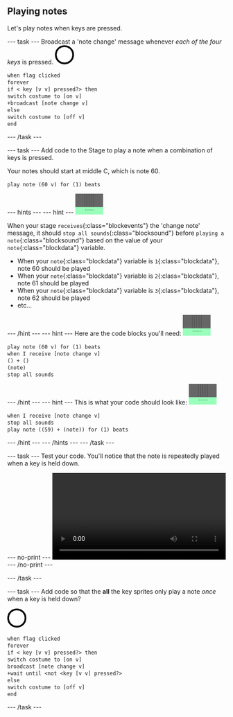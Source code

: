 ## Playing notes

Let's play notes when keys are pressed.

--- task ---
Broadcast a 'note change' message whenever *each of the four keys* is pressed.
![sprite 1](images/1.png)
```blocks
when flag clicked
forever
if < key [v v] pressed?> then
switch costume to [on v]
+broadcast [note change v]
else
switch costume to [off v]
end
```
--- /task ---

--- task ---
Add code to the Stage to play a note when a combination of keys is pressed.

Your notes should start at middle C, which is note 60.

```blocks
play note (60 v) for (1) beats
```

--- hints ---
--- hint ---
![1 sprite](images/stage.png)

When your stage `receives`{:class="blockevents"} the 'change note' message, it should `stop all sounds`{:class="blocksound"} before `playing a note`{:class="blocksound"} based on the value of your `note`{:class="blockdata"} variable.

+ When your `note`{:class="blockdata"} variable is `1`{:class="blockdata"}, note 60 should be played
+ When your `note`{:class="blockdata"} variable is `2`{:class="blockdata"}, note 61 should be played
+ When your `note`{:class="blockdata"} variable is `3`{:class="blockdata"}, note 62 should be played
+ etc...

--- /hint ---
--- hint ---
Here are the code blocks you'll need:
![stage](images/stage.png)
```blocks
play note (60 v) for (1) beats
when I receive [note change v]
() + ()
(note)
stop all sounds
```
--- /hint ---
--- hint ---
This is what your code should look like:
![stage](images/stage.png)
```blocks
when I receive [note change v]
stop all sounds
play note ((59) + (note)) for (1) beats
```
--- /hint ---
--- /hints ---
--- /task ---

--- task ---
Test your code. You'll notice that the note is repeatedly played when a key is held down.

--- no-print ---
<video width="400" controls>
  <source src="images/play-note-bug.mp4" type="video/mp4">
  Your browser does not support HTML5 video.
</video>
--- /no-print ---

--- /task ---

--- task ---
Add code so that the **all** the key sprites only play a note *once* when a key is held down?

![1 sprite](images/1.png)
```blocks
when flag clicked
forever
if < key [v v] pressed?> then
switch costume to [on v]
broadcast [note change v]
+wait until <not <key [v v] pressed?>
else
switch costume to [off v]
end
```
--- /task ---
